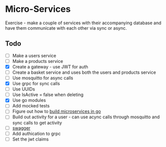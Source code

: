 # Micro-Services
Exercise - make a couple of services with their accompanying database and have them communicate with each other via sync or async.

## Todo
- [ ] Make a users service
- [ ] Make a products service
- [x] Create a gateway - use JWT for auth
- [ ] Create a basket service and uses both the users and products service
- [ ] Use mosquitto for async calls
- [x] Use grpc for sync calls
- [ ] Use UUIDs
- [ ] Use IsActive = false when deleting
- [x] Use go modules
- [ ] Add mocked tests
- [ ] Figure out how to [build microservices in go](https://www.google.com/search?q=go+microservices+example&oq=go+microservices+example&aqs=chrome.0.69i59j69i64l3j69i60l2.1650j0j7&sourceid=chrome&ie=UTF-8)
- [ ] Build out activity for a user - can use acync calls through mosquitto and sync calls to get activity
- [ ] [swagger](https://github.com/go-swagger/go-swagger)
- [ ] Add authication to grpc
- [ ] Set the jwt claims
